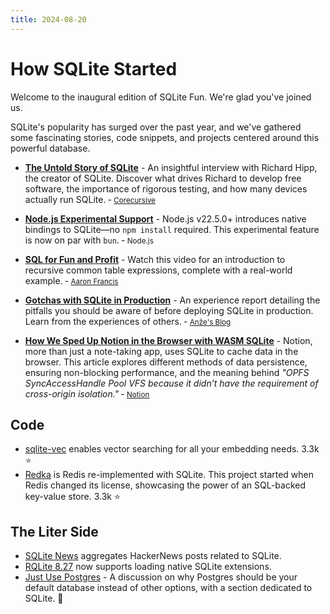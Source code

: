 ```yaml
---
title: 2024-08-20
---
```


# How SQLite Started

Welcome to the inaugural edition of SQLite Fun. We're glad you've joined us.

SQLite's popularity has surged over the past year, and we've gathered some fascinating stories, code snippets, and projects centered around this powerful database.

- [**The Untold Story of SQLite**](https://corecursive.com/066-sqlite-with-richard-hipp/) - An insightful interview with Richard Hipp, the creator of SQLite. Discover what drives Richard to develop free software, the importance of rigorous testing, and how many devices actually run SQLite. &dash; <small>[Corecursive](https://corecursive.com)</small>

- [**Node.js Experimental Support**](https://nodejs.org/api/sqlite.html) - Node.js v22.5.0+ introduces native bindings to SQLite—no `npm install` required. This experimental feature is now on par with `bun`. &dash; <small>Node.js</small>

- [**SQL for Fun and Profit**](https://www.youtube.com/watch?v=sf_V8NC58gg) - Watch this video for an introduction to recursive common table expressions, complete with a real-world example. &dash; <small>[Aaron Francis](https://www.youtube.com/@aarondfrancis)</small>

- [**Gotchas with SQLite in Production**](https://blog.pecar.me/sqlite-prod) - An experience report detailing the pitfalls you should be aware of before deploying SQLite in production. Learn from the experiences of others. &dash; <small>[Anže's Blog](https://blog.pecar.me)</small>

- [**How We Sped Up Notion in the Browser with WASM SQLite**](https://www.notion.so/blog/how-we-sped-up-notion-in-the-browser-with-wasm-sqlite) - Notion, more than just a note-taking app, uses SQLite to cache data in the browser. This article explores different methods of data persistence, ensuring non-blocking performance, and the meaning behind _"OPFS SyncAccessHandle Pool VFS because it didn’t have the requirement of cross-origin isolation."_ &dash; <small>[Notion](https://www.notion.so)</small>

## Code

- [sqlite-vec](https://github.com/asg017/sqlite-vec) enables vector searching for all your embedding needs. 3.3k ⭐️
- [Redka](https://github.com/nalgeon/redka) is Redis re-implemented with SQLite. This project started when Redis changed its license, showcasing the power of an SQL-backed key-value store. 3.3k ⭐️

## The Liter Side

- [SQLite News](https://sqlite.news/) aggregates HackerNews posts related to SQLite.
- [RQLite 8.27](https://www.philipotoole.com/rqlite-8-27-loadable-sqlite-extensions-support/) now supports loading native SQLite extensions.
- [Just Use Postgres](https://mccue.dev/pages/8-16-24-just-use-postgres) - A discussion on why Postgres should be your default database instead of other options, with a section dedicated to SQLite. 🤔